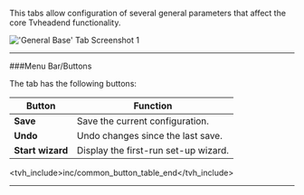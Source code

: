 This tabs allow configuration of several general parameters that affect
the core Tvheadend functionality.

!['General Base' Tab Screenshot 1](docresources/configbaseall.png)

---

###Menu Bar/Buttons

The tab has the following buttons:

Button                 | Function
-----------------------|-------------------
**Save**       | Save the current configuration.
**Undo**       | Undo changes since the last save.
**Start wizard**       | Display the first-run set-up wizard.
<tvh_include>inc/common_button_table_end</tvh_include>

---
